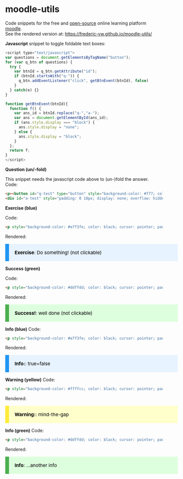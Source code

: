 # moodle-utils

Code snippets for the free and [open-source](https://github.com/moodle/moodle) online learning platform [moodle](https://moodle.org/).  
See the rendered version at: https://frederic-vw.github.io/moodle-utils/

**Javascript** snippet to toggle foldable text boxes:

```javascript
<script type="text/javascript">
var questions = document.getElementsByTagName("button");
for (var q_btn of questions) {
  try {
    var btnId = q_btn.getAttribute("id");
    if (btnId.startsWith("q-")) {
      q_btn.addEventListener("click", getBtnEvent(btnId), false)
    }
  } catch(e) {}
}

function getBtnEvent(btnId){
  function f() {
    var ans_id = btnId.replace("q-","a-");
    var ans = document.getElementById(ans_id);
    if (ans.style.display === "block") {
      ans.style.display = "none";
    } else {
      ans.style.display = "block";
    }
  };
  return f;
}
</script>
```

**Question (un/-fold)**

This snippet needs the javascript code above to (un-)fold the answer.  
Code:
```html
<p><button id="q-test" type="button" style="background-color: #777; color: white; cursor: pointer; padding: 18px; width: 100%; border: none; text-align: left; outline: none; font-size: 15px;">Question: what happens if you click this?</button></p>
<div id="a-test" style="padding: 0 18px; display: none; overflow: hidden; background-color: #f1f1f1;">...you may get an answer!</div>
```

**Exercise (blue)**

Code:
```html
<p style="background-color: #e7f3fe; color: black; cursor: pointer; padding: 18px; width: 100%; border-left: 12px solid #2196F3; text-align: left; outline: none; font-size: 15px;"><strong>Exercise</strong>: Do something! (not clickable)</p>
```

Rendered:
<p style="background-color: #e7f3fe; color: black; cursor: pointer; padding: 18px; width: 100%; border-left: 12px solid #2196F3; text-align: left; outline: none; font-size: 15px;"><strong>Exercise</strong>: Do something! (not clickable)</p>


**Success (green)**

Code:
```html
<p style="background-color: #ddffdd; color: black; cursor: pointer; padding: 18px; width: 100%; border-left: 12px solid #4CAF50; text-align: left; outline: none; font-size: 15px;"><strong>Success!</strong>: well done (not clickable)</p>
```

Rendered:
<p style="background-color: #ddffdd; color: black; cursor: pointer; padding: 18px; width: 100%; border-left: 12px solid #4CAF50; text-align: left; outline: none; font-size: 15px;"><strong>Success!</strong>: well done (not clickable)</p>


**Info (blue)**
Code:
```html
<p style="background-color: #e7f3fe; color: black; cursor: pointer; padding: 18px; width: 100%; border-left: 12px solid #2196F3; text-align: left; outline: none; font-size: 15px;"><strong>Info:</strong>: true=false</p>
```

Rendered:
<p style="background-color: #e7f3fe; color: black; cursor: pointer; padding: 18px; width: 100%; border-left: 12px solid #2196F3; text-align: left; outline: none; font-size: 15px;"><strong>Info:</strong>: true=false</p>


**Warning (yellow)**
Code:
```html
<p style="background-color: #ffffcc; color: black; cursor: pointer; padding: 18px; width: 100%; border-left: 12px solid #ffeb3b; text-align: left; outline: none; font-size: 15px;"><strong>Warning:</strong>: mind-the-gap</p>
```

Rendered:
<p style="background-color: #ffffcc; color: black; cursor: pointer; padding: 18px; width: 100%; border-left: 12px solid #ffeb3b; text-align: left; outline: none; font-size: 15px;"><strong>Warning:</strong>: mind-the-gap</p>


**Info (green)**
Code:
```html
<p style="background-color: #ddffdd; color: black; cursor: pointer; padding: 18px; width: 100%; border-left: 12px solid #4CAF50; text-align: left; outline: none; font-size: 15px;"><strong>Info</strong>: ...another info</p>
```

Rendered:
<p style="background-color: #ddffdd; color: black; cursor: pointer; padding: 18px; width: 100%; border-left: 12px solid #4CAF50; text-align: left; outline: none; font-size: 15px;"><strong>Info</strong>: ...another info</p>
